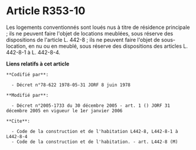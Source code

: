 # Article R353-10

Les logements conventionnés sont loués nus à titre de résidence principale ; ils ne peuvent faire l'objet de locations
meublées, sous réserve des dispositions de l'article L. 442-8 ; ils ne peuvent faire l'objet de sous-location, en nu ou en
meublé, sous réserve des dispositions des articles L. 442-8-1 à L. 442-8-4.

**Liens relatifs à cet article**

	**Codifié par**:

	  - Décret n°78-622 1978-05-31 JORF 8 juin 1978

	**Modifié par**:

	  - Décret n°2005-1733 du 30 décembre 2005 - art. 1 () JORF 31 décembre 2005 en vigueur le 1er janvier 2006

	**Cite**:

	  - Code de la construction et de l'habitation L442-8, L442-8-1 à L442-8-4
	  - Code de la construction et de l'habitation. - art. L442-8 (M)
